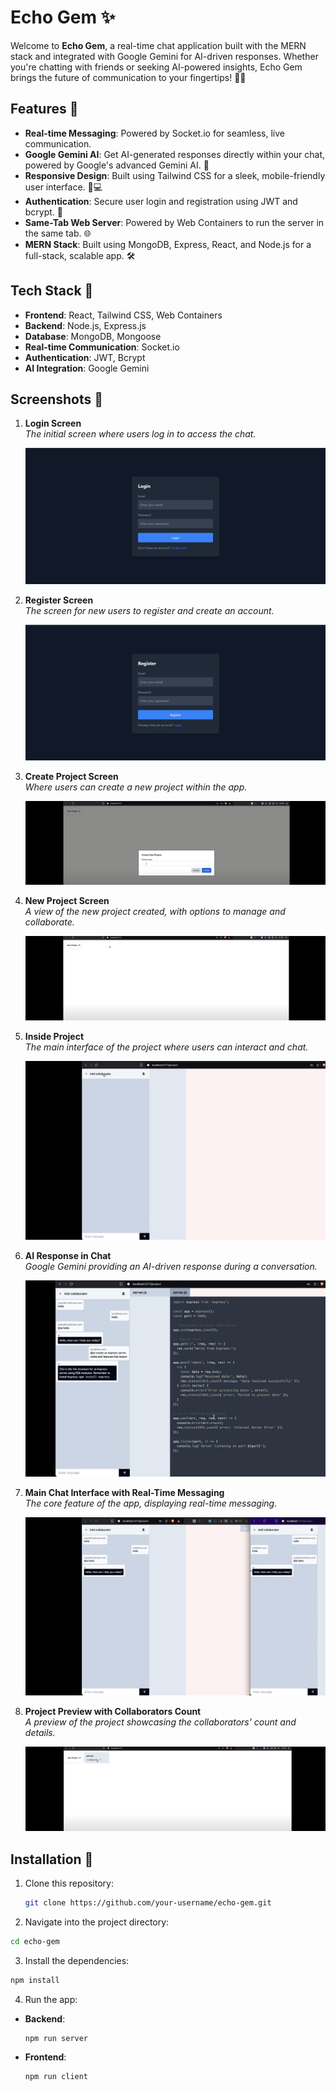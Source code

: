 # Echo Gem ✨

Welcome to **Echo Gem**, a real-time chat application built with the MERN stack and integrated with Google Gemini for AI-driven responses. Whether you're chatting with friends or seeking AI-powered insights, Echo Gem brings the future of communication to your fingertips! 💬🤖

## Features 🌟

- **Real-time Messaging**: Powered by Socket.io for seamless, live communication.
- **Google Gemini AI**: Get AI-generated responses directly within your chat, powered by Google's advanced Gemini AI. 🧠
- **Responsive Design**: Built using Tailwind CSS for a sleek, mobile-friendly user interface. 📱💻
- **Authentication**: Secure user login and registration using JWT and bcrypt. 🔐
- **Same-Tab Web Server**: Powered by Web Containers to run the server in the same tab. 🌐
- **MERN Stack**: Built using MongoDB, Express, React, and Node.js for a full-stack, scalable app. 🛠️

## Tech Stack 🚀

- **Frontend**: React, Tailwind CSS, Web Containers
- **Backend**: Node.js, Express.js
- **Database**: MongoDB, Mongoose
- **Real-time Communication**: Socket.io
- **Authentication**: JWT, Bcrypt
- **AI Integration**: Google Gemini

## Screenshots 📸

1. **Login Screen**  
   _The initial screen where users log in to access the chat._

   ![Login](https://github.com/Aashay30/EchoGem/blob/main/screenshots/Login.png)

2. **Register Screen**  
   _The screen for new users to register and create an account._

   ![Register](https://github.com/Aashay30/EchoGem/blob/main/screenshots/Register.png)

3. **Create Project Screen**  
   _Where users can create a new project within the app._

   ![Create Project with name](https://github.com/Aashay30/EchoGem/blob/main/screenshots/Create%20Project%20with%20name.png)

4. **New Project Screen**  
   _A view of the new project created, with options to manage and collaborate._

   ![New Project Screen](https://github.com/Aashay30/EchoGem/blob/main/screenshots/New%20Project%20Screen.png)

5. **Inside Project**  
   _The main interface of the project where users can interact and chat._

   ![Inside Project](https://github.com/Aashay30/EchoGem/blob/main/screenshots/Inside%20Project.png)

6. **AI Response in Chat**  
   _Google Gemini providing an AI-driven response during a conversation._

   ![AI response](https://github.com/Aashay30/EchoGem/blob/main/screenshots/AI%20response.png)

7. **Main Chat Interface with Real-Time Messaging**  
   _The core feature of the app, displaying real-time messaging._

   ![AI and chat](https://github.com/Aashay30/EchoGem/blob/main/screenshots/AI%20and%20chat.png)

8. **Project Preview with Collaborators Count**  
   _A preview of the project showcasing the collaborators' count and details._

   ![Project preview with collaborators count](https://github.com/Aashay30/EchoGem/blob/main/screenshots/Project%20preview%20with%20collaborators%20count.png)


## Installation 🔧

1. Clone this repository:

   ```bash
   git clone https://github.com/your-username/echo-gem.git
   ```

2. Navigate into the project directory:

```bash
cd echo-gem
```

3. Install the dependencies:

```bash
npm install
```

4. Run the app:

- **Backend**:

  ```bash
  npm run server
  ```

- **Frontend**:
  
    ```bash
    npm run client
    ```






